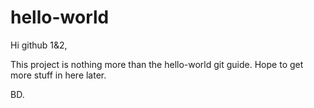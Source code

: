 hello-world
===========

Hi github 1&2,

This project is nothing more than the hello-world git guide.
Hope to get more stuff in here later.

BD.

